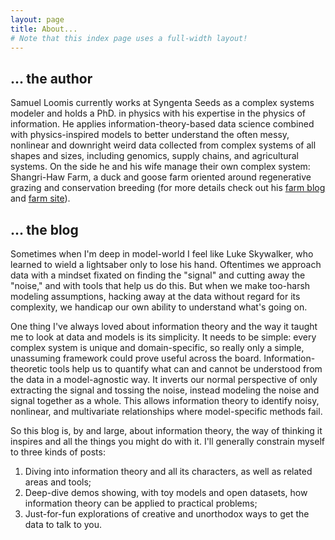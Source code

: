 ```yaml
---
layout: page
title: About...
# Note that this index page uses a full-width layout!
---
```


## ... the author
Samuel Loomis currently works at Syngenta Seeds as a complex systems modeler and holds a
PhD. in physics with his expertise in the physics of information. He applies
information-theory-based data science combined with physics-inspired models to
better understand the often messy, nonlinear and downright weird data collected
from complex systems of all shapes and sizes, including genomics, supply chains,
and agricultural systems. On the side he and his wife manage their own complex
system: Shangri-Haw Farm, a duck and goose farm oriented around regenerative grazing and
conservation breeding (for more details check out his [farm
blog](https://samsstack.wordpress.com) and [farm site](https://www.facebook.com/profile.php?id=61556405190798)).

## ... the blog
Sometimes when I'm deep in model-world I feel like Luke Skywalker, who learned to
wield a lightsaber only to lose his hand. Oftentimes we approach data with a
mindset fixated on finding the "signal" and cutting away the "noise," and with
tools that help us do this. But when we make too-harsh modeling assumptions,
hacking away at the data without regard for its complexity,
we handicap our own ability to understand what's going on.

One thing I've always
loved about information theory and the way it taught me to look at data and
models is its simplicity. It needs to be simple: every complex system is unique
and domain-specific, so really only a simple, unassuming framework could
prove useful across the board. Information-theoretic tools
help us to quantify what can and cannot be
understood from the data in a model-agnostic way. It inverts our normal
perspective of only extracting the signal and tossing the noise, instead
modeling the noise and signal together as a whole. This allows information
theory to identify noisy, nonlinear, and multivariate relationships where
model-specific methods fail.

So this blog is, by and large, about information
theory, the way of thinking it inspires and all the things you might do with it. 
I'll generally constrain myself to three kinds of posts:

1. Diving into information theory and all its characters, as well as related
   areas and tools;
2. Deep-dive demos showing, with toy models and open datasets, how information
   theory can be applied to practical problems;
3. Just-for-fun explorations of creative and unorthodox ways to get the data to
   talk to you. 